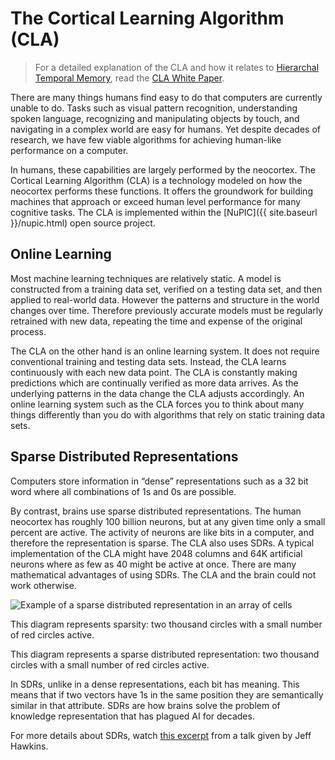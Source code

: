 
# The Cortical Learning Algorithm (CLA)

> For a detailed explanation of the CLA and how it relates to [Hierarchal Temporal Memory](http://en.wikipedia.org/wiki/Hierarchical_temporal_memory), read the [CLA White Paper](cla-white-paper.html).

There are many things humans find easy to do that computers are currently unable to do. Tasks such as visual pattern recognition, understanding spoken language, recognizing and manipulating objects by touch, and navigating in a complex world are easy for humans. Yet despite decades of research, we have few viable algorithms for achieving human-like performance on a computer.

In humans, these capabilities are largely performed by the neocortex. The Cortical Learning Algorithm (CLA) is a technology modeled on how the neocortex performs these functions. It offers the groundwork for building machines that approach or exceed human level performance for many cognitive tasks. The CLA is implemented within the [NuPIC]({{ site.baseurl }}/nupic.html) open source project.

## Online Learning

Most machine learning techniques are relatively static.  A model is constructed from a training data set, verified on a testing data set, and then applied to real-world data. However the patterns and structure in the world changes over time. Therefore previously accurate models must be regularly retrained with new data, repeating the time and expense of the original process.

The CLA on the other hand is an online learning system.  It does not require conventional training and testing data sets. Instead, the CLA learns continuously with each new data point.  The CLA is constantly making predictions which are continually verified as more data arrives.  As the underlying patterns in the data change the CLA adjusts accordingly.  An online learning system such as the CLA forces you to think about many things differently than you do with algorithms that rely on static training data sets.

## Sparse Distributed Representations

Computers store information in “dense” representations such as a 32 bit word where all combinations of 1s and 0s are possible.

By contrast, brains use sparse distributed representations. The human neocortex has roughly 100 billion neurons, but at any given time only a small percent are active. The activity of neurons are like bits in a computer, and therefore the representation is sparse.  The CLA also uses SDRs.  A typical implementation of the CLA might have 2048 columns and 64K artificial neurons where as few as 40 might be active at once.  There are many mathematical advantages of using SDRs.  The CLA and the brain could not work otherwise.

<div class="image-wrapper">
  <img alt="Example of a sparse distributed representation in an array of cells" src="{{ site.baseurl }}/images/sdr.png" />
  <p>This diagram represents sparsity: two thousand circles with a small number of red circles active.</p>
</div>

This diagram represents a sparse distributed representation: two thousand circles with a small number of red circles active.

In SDRs, unlike in a dense representations, each bit has meaning. This means that if two vectors have 1s in the same position they are semantically similar in that attribute. SDRs are how brains solve the problem of knowledge representation that has plagued AI for decades.

For more details about SDRs, watch <a href="http://www.youtube.com/watch?v=t6NcTdXxVeo" rel="prettyPhoto" title="">this excerpt</a> from a talk given by Jeff Hawkins.

